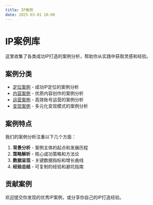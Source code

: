 ```yaml
---
title: IP案例
date: 2025-03-01 10:00
---
```


# IP案例库

这里收集了各类成功IP打造的案例分析，帮助你从实践中获取灵感和经验。

## 案例分类

- [定位案例](./positioning-cases.md) - 成功IP定位的案例分析
- [内容案例](./content-cases.md) - 优质内容创作的案例分析
- [运营案例](./operation-cases.md) - 高效账号运营的案例分析
- [变现案例](./monetize-cases.md) - 多元化变现模式的案例分析

## 案例特点

我们的案例分析注重以下几个方面：

1. **背景分析** - 案例主体的起点和发展历程
2. **策略解析** - 核心成功策略和方法论
3. **数据呈现** - 关键数据指标和增长曲线
4. **经验总结** - 可复制的经验和避坑指南

## 贡献案例

欢迎提交你发现的优秀IP案例，或分享你自己的IP打造经验。

